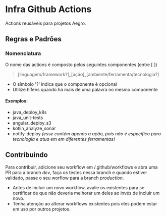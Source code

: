# Infra Github Actions

Actions reusáveis para projetos Aegro.

## Regras e Padrões
### Nomenclatura

O nome das actions é composto pelos seguintes componentes (entre [ ])

>[linguagem/framework?]\_[ação]_[ambiente/ferramenta/tecnologia?]

* O símbolo '?' indica que o componente é opcional
* Utilize hífens quando há mais de uma palavra no mesmo componente

#### Exemplos:
* java_deploy_k8s
* java_unit-tests
* angular_deploy_s3
* kotlin_analyze_sonar
* notify-deploy _(esse contém apenas a ação, pois não é específico para tecnologia e atua em em diferentes ferramentas)_

## Contribuindo
Para contribuir, adicione seu workflow em /.github/workflows e abra uma PR para a branch _dev_, faça os testes nessa branch e quando estiver validado, passe o seu worflow para a branch _production_.
* Antes de incluir um novo workflow, avalie os existentes para se certificar de que não deveria melhorar um deles ao invés de incluir um novo.
* Tenha atenção ao alterar workflows existentes pois eles podem estar em uso por outros projetos.
